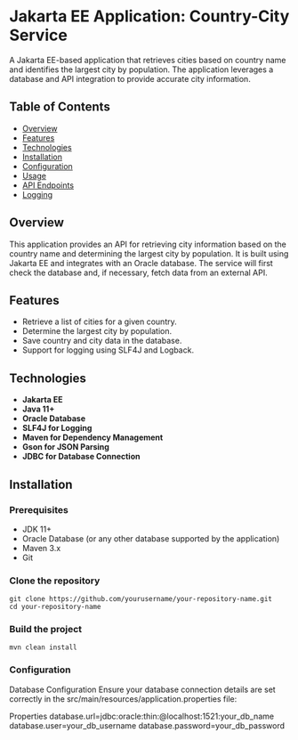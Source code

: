 # Jakarta EE Application: Country-City Service

A Jakarta EE-based application that retrieves cities based on country name and identifies the largest city by population. The application leverages a database and API integration to provide accurate city information.

## Table of Contents

- [Overview](#overview)
- [Features](#features)
- [Technologies](#technologies)
- [Installation](#installation)
- [Configuration](#configuration)
- [Usage](#usage)
- [API Endpoints](#api-endpoints)
- [Logging](#logging)

## Overview

This application provides an API for retrieving city information based on the country name and determining the largest city by population. It is built using Jakarta EE and integrates with an Oracle database. The service will first check the database and, if necessary, fetch data from an external API.

## Features

- Retrieve a list of cities for a given country.
- Determine the largest city by population.
- Save country and city data in the database.
- Support for logging using SLF4J and Logback.

## Technologies

- **Jakarta EE**
- **Java 11+**
- **Oracle Database**
- **SLF4J for Logging**
- **Maven for Dependency Management**
- **Gson for JSON Parsing**
- **JDBC for Database Connection**

## Installation

### Prerequisites

- JDK 11+
- Oracle Database (or any other database supported by the application)
- Maven 3.x
- Git

### Clone the repository

```
git clone https://github.com/yourusername/your-repository-name.git
cd your-repository-name
```

### Build the project
```
mvn clean install
```

### Configuration

Database Configuration
Ensure your database connection details are set correctly in the src/main/resources/application.properties file:

Properties
database.url=jdbc:oracle:thin:@localhost:1521:your_db_name
database.user=your_db_username
database.password=your_db_password

